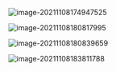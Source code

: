 ![image-20211108174947525](C:\Users\taylor.luo\AppData\Roaming\Typora\typora-user-images\image-20211108174947525.png)

![image-20211108180817995](C:\Users\taylor.luo\AppData\Roaming\Typora\typora-user-images\image-20211108180817995.png)

![image-20211108180839659](C:\Users\taylor.luo\AppData\Roaming\Typora\typora-user-images\image-20211108180839659.png)

![image-20211108183811788](C:\Users\taylor.luo\AppData\Roaming\Typora\typora-user-images\image-20211108183811788.png)

